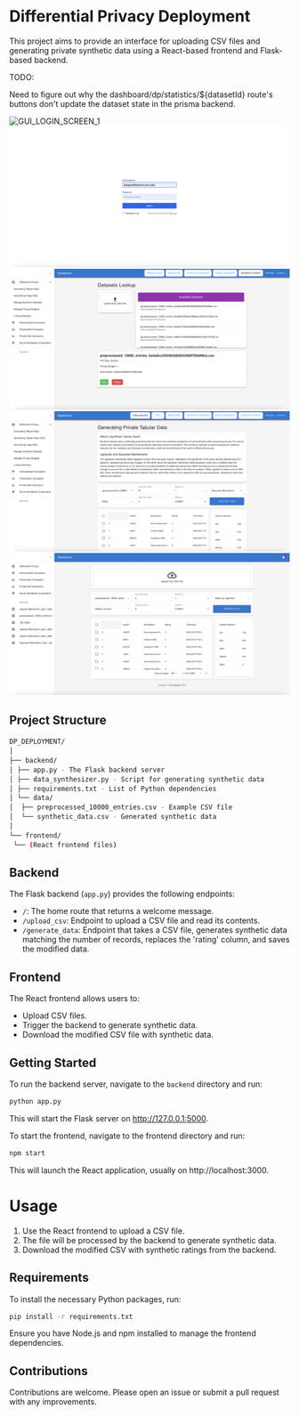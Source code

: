 # Differential Privacy Deployment

This project aims to provide an interface for uploading CSV files and generating private synthetic data using a React-based frontend and Flask-based backend.

TODO:

Need to figure out why the dashboard/dp/statistics/${datasetId} route's buttons don't update the dataset state in the prisma backend.

![GUI_LOGIN_SCREEN_1](GUI_LOGIN_SCREEN_1.png)
![GUI_LOGIN_SCREEN_2](GUI_LOGIN_SCREEN_2.png)
![GUI_LOGIN_SCREEN_3](GUI_LOGIN_SCREEN_3.png)
![GUI_LOGIN_SCREEN_4](GUI_LOGIN_SCREEN_4.png)
![GUI_DASHBOARD](GUI_DASHBOARD.png)

## Project Structure

```bash
DP_DEPLOYMENT/
│
├── backend/
│ ├── app.py - The Flask backend server
│ ├── data_synthesizer.py - Script for generating synthetic data
│ ├── requirements.txt - List of Python dependencies
│ └── data/
│  ├── preprocessed_10000_entries.csv - Example CSV file
│  └── synthetic_data.csv - Generated synthetic data
│
└── frontend/
 └── (React frontend files)
```

## Backend

The Flask backend (`app.py`) provides the following endpoints:

- `/`: The home route that returns a welcome message.
- `/upload_csv`: Endpoint to upload a CSV file and read its contents.
- `/generate_data`: Endpoint that takes a CSV file, generates synthetic data matching the number of records, replaces the 'rating' column, and saves the modified data.

## Frontend

The React frontend allows users to:

- Upload CSV files.
- Trigger the backend to generate synthetic data.
- Download the modified CSV file with synthetic data.

## Getting Started

To run the backend server, navigate to the `backend` directory and run:

```bash
python app.py
```

This will start the Flask server on http://127.0.0.1:5000.

To start the frontend, navigate to the frontend directory and run:

```bash
npm start
```

This will launch the React application, usually on http://localhost:3000.

# Usage
1. Use the React frontend to upload a CSV file.
2. The file will be processed by the backend to generate synthetic data.
3. Download the modified CSV with synthetic ratings from the backend.

## Requirements
To install the necessary Python packages, run:

``` bash
pip install -r requirements.txt
```
Ensure you have Node.js and npm installed to manage the frontend dependencies.

## Contributions
Contributions are welcome. Please open an issue or submit a pull request with any improvements.